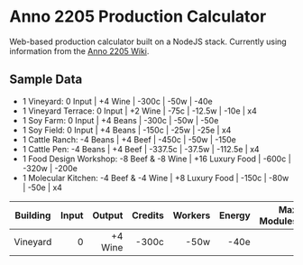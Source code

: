# Anno 2205 Production Calculator

Web-based production calculator built on a NodeJS stack. Currently using information from the [Anno 2205 Wiki](http://anno2205.wikia.com/wiki/).


## Sample Data

* 1 Vineyard:         0 Input  | +4 Wine  | -300c   | -50w   | -40e 
* 1 Vineyard Terrace: 0 Input  | +2 Wine  | -75c    | -12.5w | -10e    | x4
* 1 Soy Farm:         0 Input  | +4 Beans | -300c   | -50w   | -50e
* 1 Soy Field:        0 Input  | +4 Beans | -150c   | -25w   | -25e    | x4
* 1 Cattle Ranch:     -4 Beans | +4 Beef  | -450c   | -50w   | -150e
* 1 Cattle Pen:       -4 Beans | +4 Beef  | -337.5c | -37.5w | -112.5e | x4
* 1 Food Design Workshop:   -8 Beef & -8 Wine | +16 Luxury Food | -600c | -320w | -200e
* 1 Molecular Kitchen:      -4 Beef & -4 Wine | +8 Luxury Food  | -150c | -80w  | -50e | x4


| Building | Input | Output | Credits | Workers | Energy | Max Modules |
|----------|------:|-------:|--------:|--------:|-------:|------------:|
| Vineyard |0 | +4 Wine | -300c | -50w | -40e |